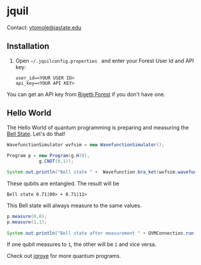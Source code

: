 # jquil
Contact: vtomole@iastate.edu

## Installation

1. Open `~/.jquilconfig.properties ` and enter your Forest User Id and API key:

   ```
   user_id=<YOUR USER ID>
   api_key=<YOUR API KEY>
   ```
You can get an API key from [Rigetti Forest](http://forest.rigetti.com/) if you don't have one.

## Hello World

The Hello World of quantum programming is preparing and measuring the [Bell State](https://www.quantiki.org/wiki/bell-state). Let's do that!

```java
WavefunctionSimulator wvfsim = new WavefunctionSimulator();
	
Program p = new Program(g.H(0),
			g.CNOT(0,1));   

System.out.println("Bell state " +  Wavefunction.bra_ket(wvfsim.wavefunction(p)));         
```
These qubits are entangled. The result will be

```
Bell state 0.71|00> + 0.71|11>
```
This Bell state will always measure to the same values.

```java
p.measure(0,0);
p.measure(1,1);
	
System.out.println("Bell state after measurement " + QVMConnection.run(p, Arrays.asList(0, 1)));

```

If one qubit measures to `1`, the other will be `1` and vice versa.



Check out [jgrove](https://github.com/QCHackers/jgrove) for more quantum programs.
